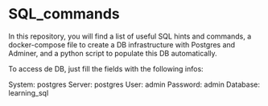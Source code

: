 # SQL_commands


In this repository, you will find a list of useful SQL hints and commands, a docker-compose file to create a DB infrastructure with Postgres and Adminer, and a python script to populate this DB automatically.

To access de DB, just fill the fields with the following infos:
  
System: postgres
Server: postgres
User: admin
Password: admin
Database: learning_sql
